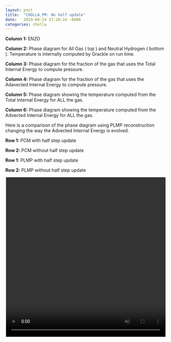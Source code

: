 ```yaml
---
layout: post
title:  "CHOLLA_PM: No half update"
date:   2019-04-24 17:10:24 -0800
categories: cholla
---
```



**Column 1:**  ENZO

**Column 2:**  Phase diagram for All Gas ( top ) and Neutral Hydrogen ( bottom ). Temperature is internally computed by Grackle on run time.

**Column 3:**  Phase diagram for the fraction of the gas that uses the Total Internal Energy to compute pressure.

**Column 4:**  Phase diagram for the fraction of the gas that uses the Adavected Internal Energy to compute pressure.


**Column 5:**  Phase diagram showing the temperature computed from the Total Internal Energy for ALL the gas.

**Column 6:**  Phase diagram showing the temperature computed from the Advected Internal Energy for ALL the gas.

Here is a comparison of the phase diagram using PLMP reconstruction changing the way the Advected Internal Energy is evolved.

**Row 1:** PCM with half step update

**Row 2:** PCM without half step update

**Row 1:** PLMP with half step update

**Row 2:** PLMP without half step update


<div style="text-align: center">
<video src="{{ site.url }}assets/videos/phase_diagram_noFirst.mp4" width="500" height="500" controls preload> </video>
</div>
